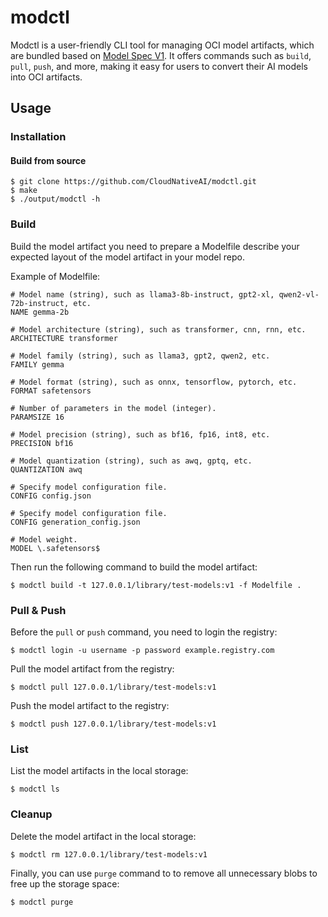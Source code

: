 # modctl

Modctl is a user-friendly CLI tool for managing OCI model artifacts, which are bundled based on [Model Spec V1](https://github.com/CloudNativeAI/model-spec).
It offers commands such as `build`, `pull`, `push`, and more, making it easy for users to convert their AI models into OCI artifacts.

## Usage

### Installation

#### Build from source

```shell
$ git clone https://github.com/CloudNativeAI/modctl.git
$ make
$ ./output/modctl -h
```

### Build

Build the model artifact you need to prepare a Modelfile describe your expected layout of the model artifact in your model repo.

Example of Modelfile:

```shell
# Model name (string), such as llama3-8b-instruct, gpt2-xl, qwen2-vl-72b-instruct, etc.
NAME gemma-2b

# Model architecture (string), such as transformer, cnn, rnn, etc.
ARCHITECTURE transformer

# Model family (string), such as llama3, gpt2, qwen2, etc.
FAMILY gemma

# Model format (string), such as onnx, tensorflow, pytorch, etc.
FORMAT safetensors

# Number of parameters in the model (integer).
PARAMSIZE 16

# Model precision (string), such as bf16, fp16, int8, etc.
PRECISION bf16

# Model quantization (string), such as awq, gptq, etc.
QUANTIZATION awq

# Specify model configuration file.
CONFIG config.json

# Specify model configuration file.
CONFIG generation_config.json

# Model weight.
MODEL \.safetensors$
```

Then run the following command to build the model artifact:

```shell
$ modctl build -t 127.0.0.1/library/test-models:v1 -f Modelfile .
```

### Pull & Push

Before the `pull` or `push` command, you need to login the registry:

```shell
$ modctl login -u username -p password example.registry.com
```

Pull the model artifact from the registry:

```shell
$ modctl pull 127.0.0.1/library/test-models:v1
```

Push the model artifact to the registry:

```shell
$ modctl push 127.0.0.1/library/test-models:v1
```

### List

List the model artifacts in the local storage:

```shell
$ modctl ls
```

### Cleanup

Delete the model artifact in the local storage:

```shell
$ modctl rm 127.0.0.1/library/test-models:v1
```

Finally, you can use `purge` command to to remove all unnecessary blobs to free up the storage space:

```shell
$ modctl purge
```
